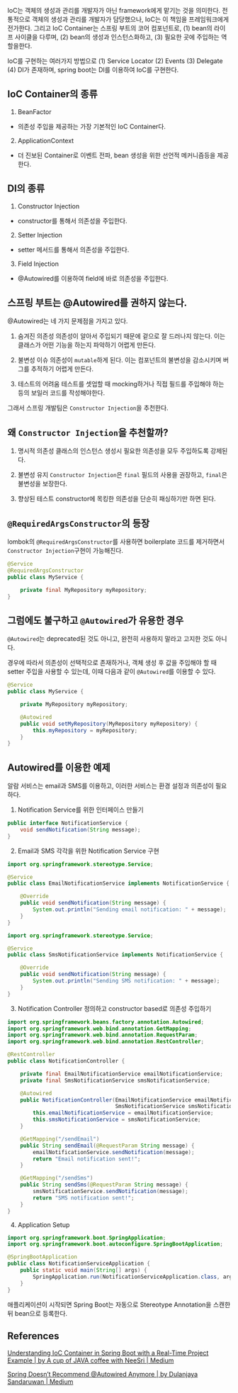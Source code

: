 IoC는 객체의 생성과 관리를 개발자가 아닌 framework에게 맡기는 것을 의미한다. 전통적으로 객체의 생성과 관리를 개발자가 담당했으나, IoC는 이 책임을 프레임워크에게 전가한다. 그리고 IoC Container는 스프링 부트의 코어 컴포넌트로, (1) bean의 라이프 사이클을 다루며, (2) bean의 생성과 인스턴스화하고, (3) 필요한 곳에 주입하는 역할을한다.

IoC를 구현하는 여러가지 방법으로 (1) Service Locator (2) Events (3) Delegate (4) DI가 존재하며, spring boot는 DI를 이용하여 IoC를 구현한다.

## IoC Container의 종류

1. BeanFactor

- 의존성 주입을 제공하는 가장 기본적인 IoC Container다.

2. ApplicationContext

- 더 진보된 Container로 이벤트 전파, bean 생성을 위한 선언적 메커니즘등을 제공한다.

## DI의 종류

1. Constructor Injection

- constructor를 통해서 의존성을 주입한다.

2. Setter Injection

- setter 메서드를 통해서 의존성을 주입한다.

3. Field Injection

- @Autowired를 이용하여 field에 바로 의존성을 주입한다.

## 스프링 부트는 @Autowired를 권하지 않는다.

@Autowired는 네 가지 문제점을 가지고 있다.

1. 숨겨진 의존성
   의존성이 알아서 주입되기 때문에 겉으로 잘 드러나지 않는다. 이는 클래스가 어떤 기능을 하는지 파악하기 어렵게 만든다.

2. 불변성 이슈
   의존성이 `mutable`하게 된다. 이는 컴포넌트의 불변성을 감소시키며 버그를 추적하기 어렵게 만든다.

3. 테스트의 어려움
   테스트를 셋업할 때 mocking하거나 직접 필드를 주입해야 하는 등의 보일러 코드를 작성해야한다.

그래서 스프링 개발팀은 `Constructor Injection`을 추천한다.

## 왜 `Constructor Injection`을 추천할까?

1. 명시적 의존성
   클래스의 인스턴스 생성시 필요한 의존성을 모두 주입하도록 강제된다.

2. 불변성 유지
   `Constructor Injection`은 `final` 필드의 사용을 권장하고, `final`은 불변성을 보장한다.

3. 향상된 테스트
   constructor에 목킹한 의존성을 단순히 패싱하기만 하면 된다.

## `@RequiredArgsConstructor`의 등장

lombok의 `@RequiredArgsConstructor`를 사용하면 boilerplate 코드를 제거하면서 `Constructor Injection`구현이 가능해진다.

```java
@Service
@RequiredArgsConstructor
public class MyService {

    private final MyRepository myRepository;
}
```

## 그럼에도 불구하고 `@Autowired`가 유용한 경우

`@Autowired`는 deprecated된 것도 아니고, 완전히 사용하지 말라고 고지한 것도 아니다.

경우에 따라서 의존성이 선택적으로 존재하거나, 객체 생성 후 값을 주입해야 할 때 setter 주입을 사용할 수 있는데, 이때 다음과 같이 `@Autowired`를 이용할 수 있다.

```java
@Service
public class MyService {

    private MyRepository myRepository;

    @Autowired
    public void setMyRepository(MyRepository myRepository) {
        this.myRepository = myRepository;
    }
}
```

## Autowired를 이용한 예제

알람 서비스는 email과 SMS를 이용하고, 이러한 서비스는 환경 설정과 의존성이 필요하다.

1. Notification Service를 위한 인터페이스 만들기

```java
public interface NotificationService {
    void sendNotification(String message);
}
```

2. Email과 SMS 각각을 위한 Notification Service 구현

```java
import org.springframework.stereotype.Service;

@Service
public class EmailNotificationService implements NotificationService {

    @Override
    public void sendNotification(String message) {
        System.out.println("Sending email notification: " + message);
    }
}
```

```java
import org.springframework.stereotype.Service;

@Service
public class SmsNotificationService implements NotificationService {

    @Override
    public void sendNotification(String message) {
        System.out.println("Sending SMS notification: " + message);
    }
}
```

3. Notification Controller 정의하고 constructor based로 의존성 주입하기

```java
import org.springframework.beans.factory.annotation.Autowired;
import org.springframework.web.bind.annotation.GetMapping;
import org.springframework.web.bind.annotation.RequestParam;
import org.springframework.web.bind.annotation.RestController;

@RestController
public class NotificationController {

    private final EmailNotificationService emailNotificationService;
    private final SmsNotificationService smsNotificationService;

    @Autowired
    public NotificationController(EmailNotificationService emailNotificationService,
                                  SmsNotificationService smsNotificationService) {
        this.emailNotificationService = emailNotificationService;
        this.smsNotificationService = smsNotificationService;
    }

    @GetMapping("/sendEmail")
    public String sendEmail(@RequestParam String message) {
        emailNotificationService.sendNotification(message);
        return "Email notification sent!";
    }

    @GetMapping("/sendSms")
    public String sendSms(@RequestParam String message) {
        smsNotificationService.sendNotification(message);
        return "SMS notification sent!";
    }
}
```

4. Application Setup

```java
import org.springframework.boot.SpringApplication;
import org.springframework.boot.autoconfigure.SpringBootApplication;

@SpringBootApplication
public class NotificationServiceApplication {
    public static void main(String[] args) {
        SpringApplication.run(NotificationServiceApplication.class, args);
    }
}
```

애플리케이션이 시작되면 Spring Boot는 자동으로 Stereotype Annotation을 스캔한뒤 bean으로 등록한다.

## References

[Understanding IoC Container in Spring Boot with a Real-Time Project Example | by A cup of JAVA coffee with NeeSri | Medium](https://neesri.medium.com/understanding-ioc-container-in-spring-boot-with-a-real-time-project-example-6e28519ab444)

[Spring Doesn’t Recommend @Autowired Anymore | by Dulanjaya Sandaruwan | Medium](https://medium.com/@dulanjayasandaruwan1998/spring-doesnt-recommend-autowired-anymore-05fc05309dad#:~:text=The%20Problem%20with%20%40Autowired&text=This%20reduces%20the%20immutability%20of,field%20injection%20can%20be%20tricky.)
